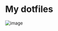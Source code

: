 # My dotfiles

![image](https://github.com/Kqzz/dotfiles/assets/48300938/3663fccf-f630-48a1-b76b-b362f50bf057)
